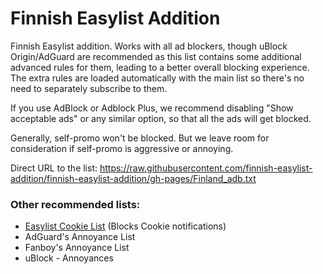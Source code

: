 # Finnish Easylist Addition

Finnish Easylist addition. Works with all ad blockers, though uBlock Origin/AdGuard are recommended as this list contains some additional advanced rules for them, leading to a better overall blocking experience. The extra rules are loaded automatically with the main list so there's no need to separately subscribe to them.

If you use AdBlock or Adblock Plus, we recommend disabling "Show acceptable ads" or any similar option, so that all the ads will get blocked.

Generally, self-promo won't be blocked. But we leave room for consideration if self-promo is aggressive or annoying.

Direct URL to the list: https://raw.githubusercontent.com/finnish-easylist-addition/finnish-easylist-addition/gh-pages/Finland_adb.txt

### Other recommended lists:

* [Easylist Cookie List](https://subscribe.adblockplus.org/?location=https://secure.fanboy.co.nz/fanboy-cookiemonster.txt&title=Easylist%20Cookie&src=fi-ann "Subscribe Easylist Cookie List") (Blocks Cookie notifications)
* AdGuard's Annoyance List
* Fanboy's Annoyance List
* uBlock - Annoyances
